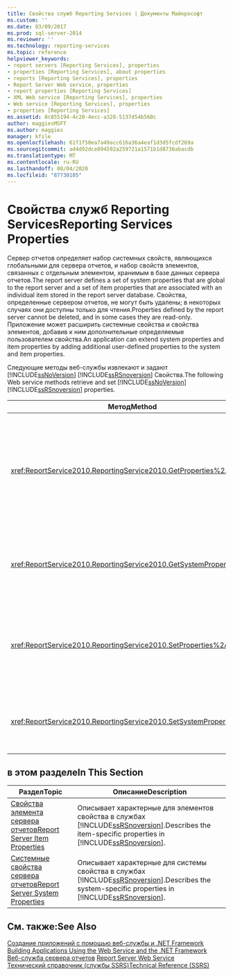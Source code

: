 ```yaml
---
title: Свойства служб Reporting Services | Документы Майкрософт
ms.custom: ''
ms.date: 03/09/2017
ms.prod: sql-server-2014
ms.reviewer: ''
ms.technology: reporting-services
ms.topic: reference
helpviewer_keywords:
- report servers [Reporting Services], properties
- properties [Reporting Services], about properties
- reports [Reporting Services], properties
- Report Server Web service, properties
- report properties [Reporting Services]
- XML Web service [Reporting Services], properties
- Web service [Reporting Services], properties
- properties [Reporting Services]
ms.assetid: 8c855194-4c20-4ecc-a328-5137d54b560c
author: maggiesMSFT
ms.author: maggies
manager: kfile
ms.openlocfilehash: 61f1f50ea7a49acc616a36a4eaf1d3d5fcdf269a
ms.sourcegitcommit: ad4d92dce894592a259721a1571b1d8736abacdb
ms.translationtype: MT
ms.contentlocale: ru-RU
ms.lasthandoff: 08/04/2020
ms.locfileid: "87730105"
---
```

# <a name="reporting-services-properties"></a><span data-ttu-id="45b48-102">Свойства служб Reporting Services</span><span class="sxs-lookup"><span data-stu-id="45b48-102">Reporting Services Properties</span></span>
  <span data-ttu-id="45b48-103">Сервер отчетов определяет набор системных свойств, являющихся глобальными для сервера отчетов, и набор свойств элементов, связанных с отдельным элементом, хранимым в базе данных сервера отчетов.</span><span class="sxs-lookup"><span data-stu-id="45b48-103">The report server defines a set of system properties that are global to the report server and a set of item properties that are associated with an individual item stored in the report server database.</span></span> <span data-ttu-id="45b48-104">Свойства, определенные сервером отчетов, не могут быть удалены; в некоторых случаях они доступны только для чтения.</span><span class="sxs-lookup"><span data-stu-id="45b48-104">Properties defined by the report server cannot be deleted, and in some cases they are read-only.</span></span> <span data-ttu-id="45b48-105">Приложение может расширить системные свойства и свойства элементов, добавив к ним дополнительные определяемые пользователем свойства.</span><span class="sxs-lookup"><span data-stu-id="45b48-105">An application can extend system properties and item properties by adding additional user-defined properties to the system and item properties.</span></span>  
  
 <span data-ttu-id="45b48-106">Следующие методы веб-службы извлекают и задают [!INCLUDE[ssNoVersion](../../../includes/ssnoversion-md.md)] [!INCLUDE[ssRSnoversion](../../../includes/ssrsnoversion-md.md)] Свойства.</span><span class="sxs-lookup"><span data-stu-id="45b48-106">The following Web service methods retrieve and set [!INCLUDE[ssNoVersion](../../../includes/ssnoversion-md.md)] [!INCLUDE[ssRSnoversion](../../../includes/ssrsnoversion-md.md)] properties.</span></span>  
  
|<span data-ttu-id="45b48-107">Метод</span><span class="sxs-lookup"><span data-stu-id="45b48-107">Method</span></span>|<span data-ttu-id="45b48-108">Действие</span><span class="sxs-lookup"><span data-stu-id="45b48-108">Action</span></span>|  
|------------|------------|  
|<xref:ReportService2010.ReportingService2010.GetProperties%2A>|<span data-ttu-id="45b48-109">Возвращает значения одного или нескольких свойств элемента в базе данных сервера отчетов.</span><span class="sxs-lookup"><span data-stu-id="45b48-109">Returns the values of one or more properties on an item in the report server database.</span></span>|  
|<xref:ReportService2010.ReportingService2010.GetSystemProperties%2A>|<span data-ttu-id="45b48-110">Возвращает одно или несколько системных свойств.</span><span class="sxs-lookup"><span data-stu-id="45b48-110">Returns one or more system properties.</span></span>|  
|<xref:ReportService2010.ReportingService2010.SetProperties%2A>|<span data-ttu-id="45b48-111">Задает одно или несколько свойств элемента в базе данных сервера отчетов.</span><span class="sxs-lookup"><span data-stu-id="45b48-111">Sets one or more properties of an item in the report server database.</span></span>|  
|<xref:ReportService2010.ReportingService2010.SetSystemProperties%2A>|<span data-ttu-id="45b48-112">Задает одно или несколько системных свойств.</span><span class="sxs-lookup"><span data-stu-id="45b48-112">Sets one or more system properties.</span></span>|  
  
## <a name="in-this-section"></a><span data-ttu-id="45b48-113">в этом разделе</span><span class="sxs-lookup"><span data-stu-id="45b48-113">In This Section</span></span>  
  
|<span data-ttu-id="45b48-114">Раздел</span><span class="sxs-lookup"><span data-stu-id="45b48-114">Topic</span></span>|<span data-ttu-id="45b48-115">Описание</span><span class="sxs-lookup"><span data-stu-id="45b48-115">Description</span></span>|  
|-----------|-----------------|  
|[<span data-ttu-id="45b48-116">Свойства элемента сервера отчетов</span><span class="sxs-lookup"><span data-stu-id="45b48-116">Report Server Item Properties</span></span>](reporting-services-properties-report-server-item-properties.md)|<span data-ttu-id="45b48-117">Описывает характерные для элементов свойства в службах [!INCLUDE[ssRSnoversion](../../../includes/ssrsnoversion-md.md)].</span><span class="sxs-lookup"><span data-stu-id="45b48-117">Describes the item-specific properties in [!INCLUDE[ssRSnoversion](../../../includes/ssrsnoversion-md.md)].</span></span>|  
|[<span data-ttu-id="45b48-118">Системные свойства сервера отчетов</span><span class="sxs-lookup"><span data-stu-id="45b48-118">Report Server System Properties</span></span>](reporting-services-properties-report-server-system-properties.md)|<span data-ttu-id="45b48-119">Описывает характерные для системы свойства в службах [!INCLUDE[ssRSnoversion](../../../includes/ssrsnoversion-md.md)].</span><span class="sxs-lookup"><span data-stu-id="45b48-119">Describes the system-specific properties in [!INCLUDE[ssRSnoversion](../../../includes/ssrsnoversion-md.md)].</span></span>|  
  
## <a name="see-also"></a><span data-ttu-id="45b48-120">См. также:</span><span class="sxs-lookup"><span data-stu-id="45b48-120">See Also</span></span>  
 <span data-ttu-id="45b48-121">[Создание приложений с помощью веб-службы и .NET Framework](building-applications-using-the-web-service-and-the-net-framework.md) </span><span class="sxs-lookup"><span data-stu-id="45b48-121">[Building Applications Using the Web Service and the .NET Framework](building-applications-using-the-web-service-and-the-net-framework.md) </span></span>  
 <span data-ttu-id="45b48-122">[Веб-служба сервера отчетов](../report-server-web-service.md) </span><span class="sxs-lookup"><span data-stu-id="45b48-122">[Report Server Web Service](../report-server-web-service.md) </span></span>  
 [<span data-ttu-id="45b48-123">Технический справочник (службы SSRS)</span><span class="sxs-lookup"><span data-stu-id="45b48-123">Technical Reference &#40;SSRS&#41;</span></span>](../../technical-reference-ssrs.md)  
  
  
